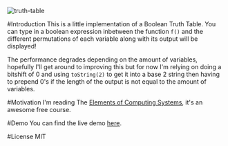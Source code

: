 ![truth-table](http://i.imgur.com/G4KSUau.png)

#Introduction
This is a little implementation of a Boolean Truth Table. You can type in a boolean expression inbetween the function `f()` and the different permutations of each variable along with its output will be displayed!

The performance degrades depending on the amount of variables, hopefully I'll get around to improving this but for now I'm relying on doing a bitshift of 0 and using `toString(2)` to get it into a base 2 string then having to prepend 0's if the length of the output is not equal to the amount of variables.

#Motivation
I'm reading The [Elements of Computing Systems](http://www.nand2tetris.org/), it's an awesome free course.

#Demo
You can find the live demo [here](http://daniellowman.com/truth-table/).

#License
MIT
